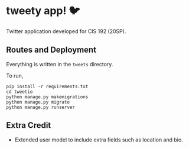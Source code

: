 # tweety app! :bird:
Twitter application developed for CIS 192 (20SP).

## Routes and Deployment
Everything is written in the `tweets` directory.

To run,
```
pip install -r requirements.txt
cd tweetio
python manage.py makemigrations
python manage.py migrate
python manage.py runserver
```

## Extra Credit
- Extended user model to include extra fields such as location and bio.

